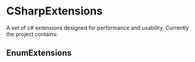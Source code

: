 # CSharpExtensions
A set of c# extensions designed for performance and usability.
Currently the project contains:
## EnumExtensions
